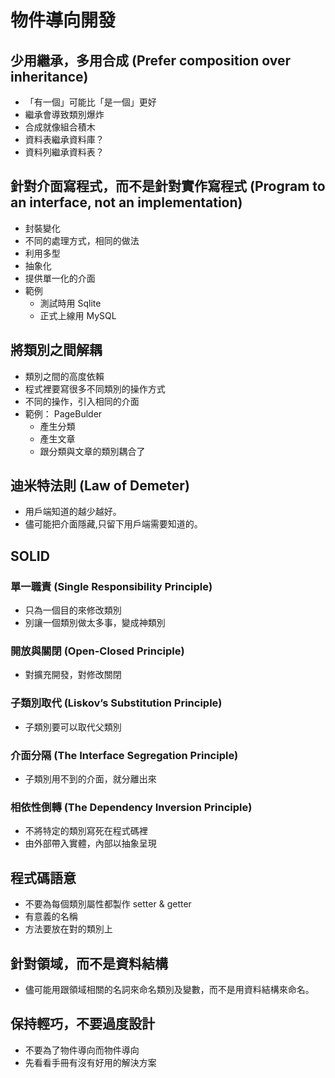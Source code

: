物件導向開發
=========

少用繼承，多用合成 (Prefer composition over inheritance)
-----------------------------------------------------

* 「有一個」可能比「是一個」更好
* 繼承會導致類別爆炸
* 合成就像組合積木
* 資料表繼承資料庫？
* 資料列繼承資料表？

針對介面寫程式，而不是針對實作寫程式 (Program to an interface, not an implementation)
--------------------------------

* 封裝變化
* 不同的處理方式，相同的做法
* 利用多型
* 抽象化
* 提供單一化的介面
* 範例
  - 測試時用 Sqlite
  - 正式上線用 MySQL

## 將類別之間解耦

* 類別之間的高度依賴
* 程式裡要寫很多不同類別的操作方式
* 不同的操作，引入相同的介面
* 範例： PageBulder
  - 產生分類
  - 產生文章
  - 跟分類與文章的類別耦合了

## 迪米特法則 (Law of Demeter)

* 用戶端知道的越少越好。
* 儘可能把介面隱藏,只留下用戶端需要知道的。

## SOLID

### 單一職責 (Single Responsibility Principle)

* 只為一個目的來修改類別
* 別讓一個類別做太多事，變成神類別

### 開放與關閉 (Open-Closed Principle)

* 對擴充開發，對修改關閉

### 子類別取代 (Liskov’s Substitution Principle)

* 子類別要可以取代父類別

### 介面分隔 (The Interface Segregation Principle)

* 子類別用不到的介面，就分離出來

### 相依性倒轉 (The Dependency Inversion Principle)

* 不將特定的類別寫死在程式碼裡
* 由外部帶入實體，內部以抽象呈現

## 程式碼語意

* 不要為每個類別屬性都製作 setter & getter
* 有意義的名稱
* 方法要放在對的類別上

## 針對領域，而不是資料結構

* 儘可能用跟領域相關的名詞來命名類別及變數，而不是用資料結構來命名。

## 保持輕巧，不要過度設計

* 不要為了物件導向而物件導向
* 先看看手冊有沒有好用的解決方案





